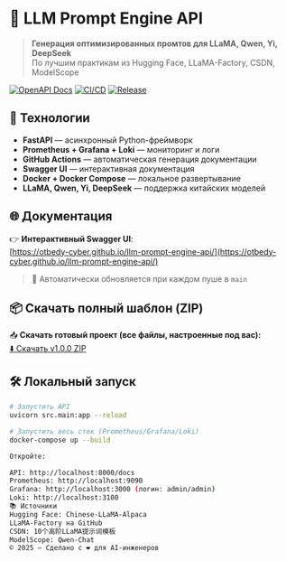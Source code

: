 # 🚀 LLM Prompt Engine API

> **Генерация оптимизированных промтов для LLaMA, Qwen, Yi, DeepSeek**  
> По лучшим практикам из Hugging Face, LLaMA-Factory, CSDN, ModelScope

[![OpenAPI Docs](https://img.shields.io/badge/OpenAPI-Docs-blue?logo=swagger)](https://otbedy-cyber.github.io/llm-prompt-engine-api/)
[![CI/CD](https://img.shields.io/github/actions/workflow/status/otbedy-cyber/llm-prompt-engine-api/update-openapi.yml?label=CI&logo=github)](https://github.com/otbedy-cyber/llm-prompt-engine-api/actions)
[![Release](https://img.shields.io/github/release/otbedy-cyber/llm-prompt-engine-api/all.svg?label=Release&logo=github)](https://github.com/otbedy-cyber/llm-prompt-engine-api/releases/tag/v1.0.0)

## 🔧 Технологии

- **FastAPI** — асинхронный Python-фреймворк
- **Prometheus + Grafana + Loki** — мониторинг и логи
- **GitHub Actions** — автоматическая генерация документации
- **Swagger UI** — интерактивная документация
- **Docker + Docker Compose** — локальное развертывание
- **LLaMA, Qwen, Yi, DeepSeek** — поддержка китайских моделей

## 🌐 Документация

👉 **Интерактивный Swagger UI**:  
[https://otbedy-cyber.github.io/llm-prompt-engine-api/](https://otbedy-cyber.github.io/llm-prompt-engine-api/)

> 🔄 Автоматически обновляется при каждом пуше в `main`

## 📦 Скачать полный шаблон (ZIP)

📥 **Скачать готовый проект (все файлы, настроенные под вас):**  
[⬇️ Скачать v1.0.0 ZIP](https://github.com/otbedy-cyber/llm-prompt-engine-api/releases/download/v1.0.0/llm-prompt-engine-api_otbedy-cyber.zip)

## 🛠️ Локальный запуск

```bash
# Запустить API
uvicorn src.main:app --reload

# Запустить весь стек (Prometheus/Grafana/Loki)
docker-compose up --build

Откройте:

API: http://localhost:8000/docs
Prometheus: http://localhost:9090
Grafana: http://localhost:3000 (логин: admin/admin)
Loki: http://localhost:3100
📚 Источники
Hugging Face: Chinese-LLaMA-Alpaca
LLaMA-Factory на GitHub
CSDN: 10个高阶LLaMA提示词模板
ModelScope: Qwen-Chat
© 2025 — Сделано с ❤️ для AI-инженеров 
